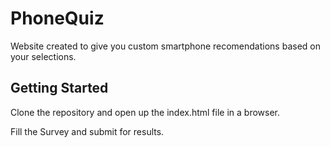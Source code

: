# PhoneQuiz

Website created to give you custom smartphone recomendations based on your selections.

## Getting Started

Clone the repository and open up the index.html file in a browser.

Fill the Survey and submit for results.
